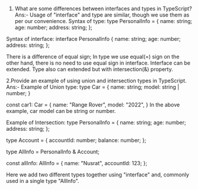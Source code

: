1. What are some differences between interfaces and types in TypeScript?
 Ans:- Usage of "interface" and type are similar, though we use them as per our convenience.
Syntax of type:
type PersonalInfo = {
name: string;
age: number;
address: string;
};

Syntax of interface:
interface PersonalInfo {
name: string;
age: number;
address: string;
};

There is a difference of equal sign; In type we use equal(=) sign on the other hand, there is no need to use equal sign in interface.
Interface can be extended. Type also can extended but with intersection(&) property.

2.Provide an example of using union and intersection types in TypeScript.
Ans:-  Example of Union type:
 type Car = {
 name: string;
 model: string | number;
 }

 const car1: Car = {
 name: "Range Rover",
 model: "2022",
 }
 In the above example, car model can be string or number.

 Example of Intersection:
 type PersonalInfo = {
  name: string;
  age: number;
  address: string;
};

type Account = {
  accountId: number;
  balance: number;
};

type AllInfo = PersonalInfo & Account;

const allInfo: AllInfo = {
  name: "Nusrat",
   accountId: 123;
};

Here we add two different types together using "interface" and, commonly used in a single type "AllInfo".

